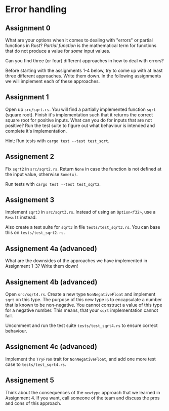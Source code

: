 # Error handling

## Assignment 0

What are your options when it comes to dealing with "errors" or partial
functions in Rust? _Partial function_ is the mathematical term for functions
that do not produce a value for _some_ input values.

Can you find three (or four) different approaches in how to deal with errors?

Before starting with the assignments 1-4 below, try to come up with at least
three different approaches. Write them down. In the following assignments we
will implement each of these approaches.

## Assignment 1

Open up `src/sqrt.rs`. You will find a partially implemented function `sqrt`
(square root). Finish it's implementation such that it returns the correct
square root for positive inputs. What can you do for inputs that are not
positive? Run the test suite to figure out what behaviour is intended and
complete it's implementation.

Hint: Run tests with `cargo test --test test_sqrt`.

## Assignement 2

Fix `sqrt2` in `src/sqrt2.rs`. Return `None` in case the function is not
defined at the input value, otherwise `Some(x)`.

Run tests with `cargo test --test test_sqrt2`.

## Assignement 3

Implement `sqrt3` in `src/sqrt3.rs`. Instead of using an `Option<f32>`, use a
`Result` instead.

Also create a test suite for `sqrt3` in file `tests/test_sqrt3.rs`. You can
base this on `tests/test_sqrt2.rs`.

## Assignement 4a (advanced)

What are the downsides of the approaches we have implemented in Assignment 1-3?
Write them down!

## Assignement 4b (advanced)

Open `src/sqrt4.rs`. Create a new type `NonNegativeFloat` and implement `sqrt`
on this type. The purpose of this new type is to encapsulate a number that is
known to be non-negative. You cannot construct a value of this type for a
negative number. This means, that your `sqrt` implementation cannot fail.

Uncomment and run the test suite `tests/test_sqrt4.rs` to ensure correct
behaviour.

## Assignement 4c (advanced)

Implement the `TryFrom` trait for `NonNegativeFloat`, and add one more test
case to `tests/test_sqrt4.rs`.

## Assignement 5

Think about the consequences of the `newtype` approach that we learned in
Assignment 4. If you want, call someone of the team and discuss the pros and
cons of this approach.
